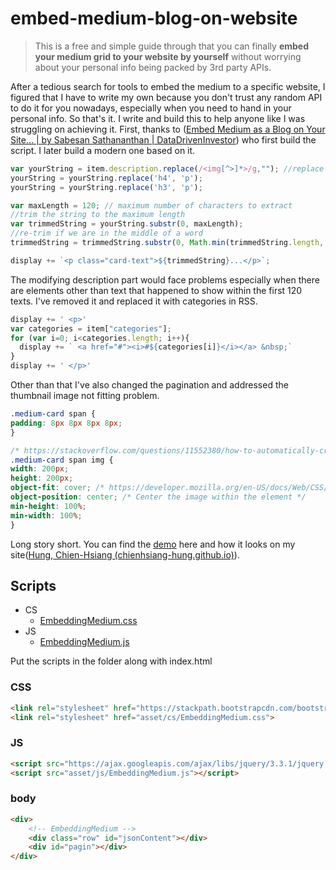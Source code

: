 # embed-medium-blog-on-website
> This is a free and simple guide through that you can finally **embed your medium grid to your website by yourself** without worrying about your personal info being packed by 3rd party APIs.

After a tedious search for tools to embed the medium to a specific website, I figured that I have to write my own because you don't trust any random API to do it for you nowadays, especially when you need to hand in your personal info.
So that's it. I write and build this to help anyone like I was struggling on achieving it.
First, thanks to ([Embed Medium as a Blog on Your Site… | by Sabesan Sathananthan | DataDrivenInvestor](https://medium.datadriveninvestor.com/embed-medium-as-a-blog-on-your-site-54a1b49cbe16)) who first build the script. I later build a modern one based on it.
```javascript
var yourString = item.description.replace(/<img[^>]*>/g,""); //replace with your string.
yourString = yourString.replace('h4', 'p');
yourString = yourString.replace('h3', 'p');

var maxLength = 120; // maximum number of characters to extract
//trim the string to the maximum length
var trimmedString = yourString.substr(0, maxLength);
//re-trim if we are in the middle of a word
trimmedString = trimmedString.substr(0, Math.min(trimmedString.length, trimmedString.lastIndexOf(" ")))

display += `<p class="card-text">${trimmedString}...</p>`;
```
The modifying description part would face problems especially when there are elements other than text that happened to show within the first 120 texts. I've removed it and replaced it with categories in RSS.
```javascript
display += ' <p>'
var categories = item["categories"];
for (var i=0; i<categories.length; i++){
  display += ` <a href="#"><i>#${categories[i]}</i></a> &nbsp;`
}
display += ' </p>'
```
Other than that I've also changed the pagination and addressed the thumbnail image not fitting problem.
```css
.medium-card span {
padding: 8px 8px 8px 8px;
}

/* https://stackoverflow.com/questions/11552380/how-to-automatically-crop-and-center-an-image */
.medium-card span img {
width: 200px;
height: 200px;
object-fit: cover; /* https://developer.mozilla.org/en-US/docs/Web/CSS/object-fit */
object-position: center; /* Center the image within the element */
min-height: 100%;
min-width: 100%;
}
```
Long story short. You can find the [demo](https://chienhsiang-hung.github.io/embed-medium-blog-on-website/) here and how it looks on my site([Hung, Chien-Hsiang (chienhsiang-hung.github.io)](https://chienhsiang-hung.github.io/#portfolio)).

## Scripts
- CS
	- [EmbeddingMedium.css](https://github.com/chienhsiang-hung/embed-medium-blog-on-website/blob/main/asset/cs/EmbeddingMedium.css)
- JS
	- [EmbeddingMedium.js](https://github.com/chienhsiang-hung/embed-medium-blog-on-website/blob/main/asset/js/EmbeddingMedium.js)

Put the scripts in the folder along with index.html
### CSS
```html
<link rel="stylesheet" href="https://stackpath.bootstrapcdn.com/bootstrap/4.1.3/css/bootstrap.min.css" integrity="sha384-MCw98/SFnGE8fJT3GXwEOngsV7Zt27NXFoaoApmYm81iuXoPkFOJwJ8ERdknLPMO" crossorigin="anonymous">
<link rel="stylesheet" href="asset/cs/EmbeddingMedium.css">
```
### JS
```html
<script src="https://ajax.googleapis.com/ajax/libs/jquery/3.3.1/jquery.min.js"></script>
<script src="asset/js/EmbeddingMedium.js"></script>
```
### body
```html
<div>
	<!-- EmbeddingMedium -->
	<div class="row" id="jsonContent"></div>
	<div id="pagin"></div>
</div>
